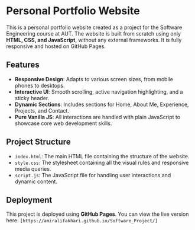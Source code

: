 # Personal Portfolio Website

This is a personal portfolio website created as a project for the Software Engineering course at AUT. The website is built from scratch using only **HTML, CSS, and JavaScript**, without any external frameworks. It is fully responsive and hosted on GitHub Pages.

## Features

- **Responsive Design**: Adapts to various screen sizes, from mobile phones to desktops.
- **Interactive UI**: Smooth scrolling, active navigation highlighting, and a sticky header.
- **Dynamic Sections**: Includes sections for Home, About Me, Experience, Projects, and Contact.
- **Pure Vanilla JS**: All interactions are handled with plain JavaScript to showcase core web development skills.

## Project Structure

- `index.html`: The main HTML file containing the structure of the website.
- `style.css`: The stylesheet containing all the visual rules and responsive media queries.
- `script.js`: The JavaScript file for handling user interactions and dynamic content.

## Deployment

This project is deployed using **GitHub Pages**. You can view the live version here: `[https://amiralifakhari.github.io/Software_Project/]`

